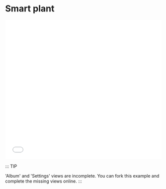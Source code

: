 # Smart plant 


<iframe height='450' scrolling='no' title='Plant monitor zircle-ui' src='//codepen.io/zircle/embed/ejXaNY/?height=450&theme-id=light&default-tab=result&embed-version=2' frameborder='no' allowtransparency='true' allowfullscreen='true' style='width: 100%;'>See the Pen <a href='https://codepen.io/zircle/pen/ejXaNY/'>Plant monitor zircle-ui</a>
</iframe>

:::
TIP

'Album' and 'Settings' views are incomplete. You can fork this example and complete the missing views online. 
:::